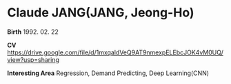 # Claude JANG(JANG, Jeong-Ho)

**Birth**  1992. 02. 22

**CV**   https://drive.google.com/file/d/1mxqaldVeQ9AT9nmexpELEbcJOK4vM0UQ/view?usp=sharing

**Interesting Area**   Regression, Demand Predicting, Deep Learning(CNN) 

 

